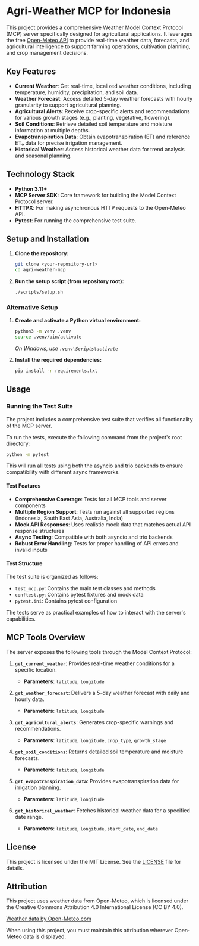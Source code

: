 # Agri-Weather MCP for Indonesia

This project provides a comprehensive Weather Model Context Protocol (MCP) server specifically designed for agricultural applications. It leverages the free [Open-Meteo API](https://open-meteo.com/) to provide real-time weather data, forecasts, and agricultural intelligence to support farming operations, cultivation planning, and crop management decisions.

## Key Features

-   **Current Weather**: Get real-time, localized weather conditions, including temperature, humidity, precipitation, and soil data.
-   **Weather Forecast**: Access detailed 5-day weather forecasts with hourly granularity to support agricultural planning.
-   **Agricultural Alerts**: Receive crop-specific alerts and recommendations for various growth stages (e.g., planting, vegetative, flowering).
-   **Soil Conditions**: Retrieve detailed soil temperature and moisture information at multiple depths.
-   **Evapotranspiration Data**: Obtain evapotranspiration (ET) and reference ET₀ data for precise irrigation management.
-   **Historical Weather**: Access historical weather data for trend analysis and seasonal planning.

## Technology Stack

-   **Python 3.11+**
-   **MCP Server SDK**: Core framework for building the Model Context Protocol server.
-   **HTTPX**: For making asynchronous HTTP requests to the Open-Meteo API.
-   **Pytest**: For running the comprehensive test suite.

## Setup and Installation

1.  **Clone the repository:**
    ```bash
    git clone <your-repository-url>
    cd agri-weather-mcp
    ```

2.  **Run the setup script (from repository root):**
    ```bash
    ./scripts/setup.sh
    ```

### Alternative Setup

1.  **Create and activate a Python virtual environment:**
    ```bash
    python3 -m venv .venv
    source .venv/bin/activate
    ```
    *On Windows, use `.venv\Scripts\activate`*

2.  **Install the required dependencies:**
    ```bash
    pip install -r requirements.txt
    ```

## Usage

### Running the Test Suite

The project includes a comprehensive test suite that verifies all functionality of the MCP server.

To run the tests, execute the following command from the project's root directory:

```bash
python -m pytest
```

This will run all tests using both the asyncio and trio backends to ensure compatibility with different async frameworks.

#### Test Features

- **Comprehensive Coverage**: Tests for all MCP tools and server components
- **Multiple Region Support**: Tests run against all supported regions (Indonesia, South East Asia, Australia, India)
- **Mock API Responses**: Uses realistic mock data that matches actual API response structures
- **Async Testing**: Compatible with both asyncio and trio backends
- **Robust Error Handling**: Tests for proper handling of API errors and invalid inputs

#### Test Structure

The test suite is organized as follows:

- `test_mcp.py`: Contains the main test classes and methods
- `conftest.py`: Contains pytest fixtures and mock data
- `pytest.ini`: Contains pytest configuration

The tests serve as practical examples of how to interact with the server's capabilities.

## MCP Tools Overview

The server exposes the following tools through the Model Context Protocol:

1.  **`get_current_weather`**: Provides real-time weather conditions for a specific location.
    -   **Parameters**: `latitude`, `longitude`

2.  **`get_weather_forecast`**: Delivers a 5-day weather forecast with daily and hourly data.
    -   **Parameters**: `latitude`, `longitude`

3.  **`get_agricultural_alerts`**: Generates crop-specific warnings and recommendations.
    -   **Parameters**: `latitude`, `longitude`, `crop_type`, `growth_stage`

4.  **`get_soil_conditions`**: Returns detailed soil temperature and moisture forecasts.
    -   **Parameters**: `latitude`, `longitude`

5.  **`get_evapotranspiration_data`**: Provides evapotranspiration data for irrigation planning.
    -   **Parameters**: `latitude`, `longitude`

6.  **`get_historical_weather`**: Fetches historical weather data for a specified date range.
    -   **Parameters**: `latitude`, `longitude`, `start_date`, `end_date`

## License

This project is licensed under the MIT License. See the [LICENSE](LICENSE) file for details.

## Attribution

This project uses weather data from Open-Meteo, which is licensed under the Creative Commons Attribution 4.0 International License (CC BY 4.0).

<a href="https://open-meteo.com/">Weather data by Open-Meteo.com</a>

When using this project, you must maintain this attribution wherever Open-Meteo data is displayed.
